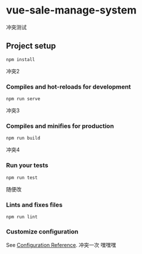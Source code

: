 # vue-sale-manage-system
冲突测试
## Project setup
```
npm install
```
冲突2
### Compiles and hot-reloads for development
```
npm run serve
```
冲突3
### Compiles and minifies for production
```
npm run build
```
冲突4
### Run your tests
```
npm run test
```
随便改

### Lints and fixes files
```
npm run lint
```

### Customize configuration
See [Configuration Reference](https://cli.vuejs.org/config/).
冲突一次
嘿嘿嘿

